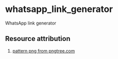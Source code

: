 # whatsapp_link_generator

WhatsApp link generator

## Resource attribution

1. <a href='https://pngtree.com/so/pattern'>pattern png from pngtree.com</a>
